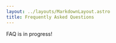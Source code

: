 ```yaml
---
layout: ../layouts/MarkdownLayout.astro
title: Frequently Asked Questions
---
```



FAQ is in progress!